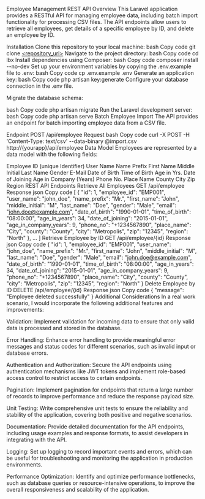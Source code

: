 Employee Management REST API
Overview
This Laravel application provides a RESTful API for managing employee data, including batch import functionality for processing CSV files. The API endpoints allow users to retrieve all employees, get details of a specific employee by ID, and delete an employee by ID.

Installation
Clone this repository to your local machine:
bash
Copy code
git clone [<repository_url>](https://github.com/TDanica/lbx.git)
Navigate to the project directory:
bash
Copy code
cd lbx
Install dependencies using Composer:
bash
Copy code
composer install --no-dev
Set up your environment variables by copying the .env.example file to .env:
bash
Copy code
cp .env.example .env
Generate an application key:
bash
Copy code
php artisan key:generate
Configure your database connection in the .env file.

Migrate the database schema:

bash
Copy code
php artisan migrate
Run the Laravel development server:
bash
Copy code
php artisan serve
Batch Employee Import
The API provides an endpoint for batch importing employee data from a CSV file.

Endpoint
POST /api/employee
Request
bash
Copy code
curl -X POST -H 'Content-Type: text/csv' --data-binary @import.csv http://{yourapp}/api/employee
Data Model
Employees are represented by a data model with the following fields:

Employee ID (unique Identifier)
User Name
Name Prefix
First Name
Middle Initial
Last Name
Gender
E-Mail
Date of Birth
Time of Birth
Age in Yrs.
Date of Joining
Age in Company (Years)
Phone No.
Place Name
County
City
Zip
Region
REST API Endpoints
Retrieve All Employees
GET /api/employee
Response
json
Copy code
[
    {
        "id": 1,
        "employee_id": "EMP001",
        "user_name": "john_doe",
        "name_prefix": "Mr.",
        "first_name": "John",
        "middle_initial": "M",
        "last_name": "Doe",
        "gender": "Male",
        "email": "john.doe@example.com",
        "date_of_birth": "1990-01-01",
        "time_of_birth": "08:00:00",
        "age_in_years": 34,
        "date_of_joining": "2015-01-01",
        "age_in_company_years": 9,
        "phone_no": "+1234567890",
        "place_name": "City",
        "county": "County",
        "city": "Metropolis",
        "zip": "12345",
        "region": "North"
    },
    ...
]
Retrieve Employee by ID
GET /api/employee/{id}
Response
json
Copy code
{
    "id": 1,
    "employee_id": "EMP001",
    "user_name": "john_doe",
    "name_prefix": "Mr.",
    "first_name": "John",
    "middle_initial": "M",
    "last_name": "Doe",
    "gender": "Male",
    "email": "john.doe@example.com",
    "date_of_birth": "1990-01-01",
    "time_of_birth": "08:00:00",
    "age_in_years": 34,
    "date_of_joining": "2015-01-01",
    "age_in_company_years": 9,
    "phone_no": "+1234567890",
    "place_name": "City",
    "county": "County",
    "city": "Metropolis",
    "zip": "12345",
    "region": "North"
}
Delete Employee by ID
DELETE /api/employee/{id}
Response
json
Copy code
{
    "message": "Employee deleted successfully"
}
Additional Considerations
In a real work scenario, I would incorporate the following additional features and improvements:

Validation: Implement validation for incoming data to ensure that only valid data is processed and stored in the database.

Error Handling: Enhance error handling to provide meaningful error messages and status codes for different scenarios, such as invalid input or database errors.

Authentication and Authorization: Secure the API endpoints using authentication mechanisms like JWT tokens and implement role-based access control to restrict access to certain endpoints.

Pagination: Implement pagination for endpoints that return a large number of records to improve performance and reduce the response payload size.

Unit Testing: Write comprehensive unit tests to ensure the reliability and stability of the application, covering both positive and negative scenarios.

Documentation: Provide detailed documentation for the API endpoints, including usage examples and response formats, to assist developers in integrating with the API.

Logging: Set up logging to record important events and errors, which can be useful for troubleshooting and monitoring the application in production environments.

Performance Optimization: Identify and optimize performance bottlenecks, such as database queries or resource-intensive operations, to improve the overall responsiveness and scalability of the application.

